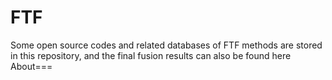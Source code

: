 # FTF
Some open source codes and related databases of FTF methods are stored in this repository, and the final fusion results can also be found here
About===
